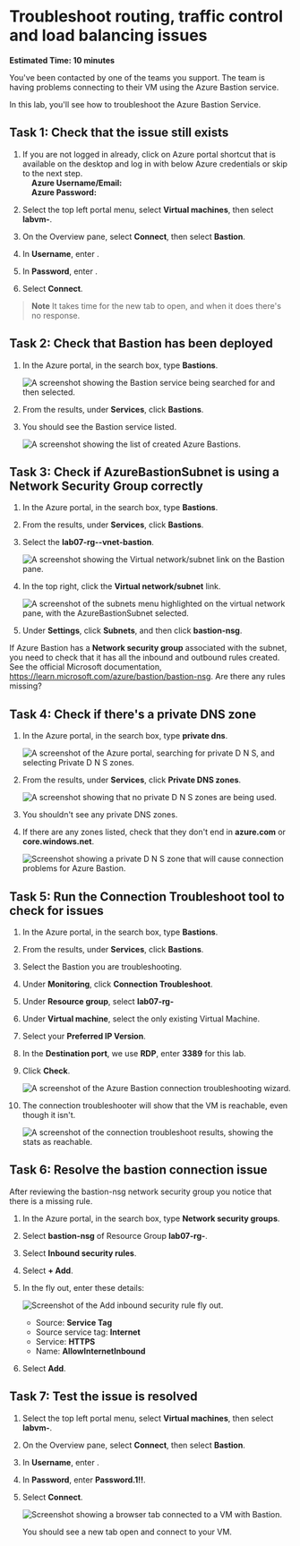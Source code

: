 # Troubleshoot routing, traffic control and load balancing issues

**Estimated Time: 10 minutes**

You've been contacted by one of the teams you support. The team is having problems connecting to their VM using the Azure Bastion service.

In this lab, you'll see how to troubleshoot the Azure Bastion Service.

## Task 1: Check that the issue still exists

1. If you are not logged in already, click on Azure portal shortcut that is available on the desktop and log in with below Azure credentials or skip to the next step.\
    **Azure Username/Email:** <inject key="AzureAdUserEmail"></inject> \
    **Azure Password:** <inject key="AzureAdUserPassword"></inject>
    
1. Select the top left portal menu, select **Virtual machines**, then select **labvm-<inject key="DeploymentID" enableCopy="false"/>**.

1. On the Overview pane, select **Connect**, then select **Bastion**.

1. In **Username**, enter **<inject key="VM Admin Username" enableCopy="true"/>**.

1. In **Password**, enter **<inject key="VM Admin Password" enableCopy="true"/>**.

1. Select **Connect**.

>**Note** It takes time for the new tab to open, and when it does there's no response.

## Task 2: Check that Bastion has been deployed

1. In the Azure portal, in the search box, type **Bastions**.

   ![A screenshot showing the Bastion service being searched for and then selected.](../media/mod7-2.png)

1. From the results, under **Services**, click **Bastions**.

1. You should see the Bastion service listed.

   ![A screenshot showing the list of created Azure Bastions.](../media/mod7-1.png)

## Task 3: Check if AzureBastionSubnet is using a Network Security Group correctly

1. In the Azure portal, in the search box, type **Bastions**.

1. From the results, under **Services**, click **Bastions**.

1. Select the **lab07-rg-<inject key="DeploymentID" enableCopy="false"/>-vnet-bastion**.

   ![A screenshot showing the Virtual network/subnet link on the Bastion pane.](../media/mod7-3.png)

1. In the top right, click the **Virtual network/subnet** link.

   ![A screenshot of the subnets menu highlighted on the virtual network pane, with the AzureBastionSubnet selected.](../media/mod7-4.png)

1. Under **Settings**, click **Subnets**, and then click **bastion-nsg**.

If Azure Bastion has a **Network security group** associated with the subnet, you need to check that it has all the inbound and outbound rules created. See the official Microsoft documentation, https://learn.microsoft.com/azure/bastion/bastion-nsg. Are there any rules missing?

## Task 4: Check if there's a private DNS zone

1. In the Azure portal, in the search box, type **private dns**.

   ![A screenshot of the Azure portal, searching for private D N S, and selecting Private D N S zones.](../media/mod7-5.png)

1. From the results, under **Services**, click **Private DNS zones**.

   ![A screenshot showing that no private D N S zones are being used.](../media/mod7-no-private-zones.png)

1. You shouldn't see any private DNS zones.

1. If there are any zones listed, check that they don't end in **azure.com** or **core.windows.net**.

   ![Screenshot showing a private D N S zone that will cause connection problems for Azure Bastion.](../media/mod7-7.png)

## Task 5: Run the Connection Troubleshoot tool to check for issues

1. In the Azure portal, in the search box, type **Bastions**.

1. From the results, under **Services**, click **Bastions**.

1. Select the Bastion you are troubleshooting.

1. Under **Monitoring**, click **Connection Troubleshoot**.

1. Under **Resource group**, select **lab07-rg-<inject key="DeploymentID" enableCopy="false"/>**

1. Under **Virtual machine**, select the only existing Virtual Machine.

1. Select your **Preferred IP Version**.

1. In the **Destination port**, we use **RDP**, enter **3389** for this lab.

1. Click **Check**.

    ![A screenshot of the Azure Bastion connection troubleshooting wizard.](../media/mod7-8.png)

1. The connection troubleshooter will show that the VM is reachable, even though it isn't.

    ![A screenshot of the connection troubleshoot results, showing the stats as reachable.](../media/mod7-9.png)


## Task 6: Resolve the bastion connection issue

After reviewing the bastion-nsg network security group you notice that there is a missing rule.

1. In the Azure portal, in the search box, type **Network security groups**.
1. Select **bastion-nsg** of Resource Group **lab07-rg-<inject key="DeploymentID" enableCopy="false"/>**.
1. Select **Inbound security rules**.
1. Select **+ Add**.
1. In the fly out, enter these details:

    ![Screenshot of the Add inbound security rule fly out.](../media/mod7-10.png)

    - Source: **Service Tag**
    - Source service tag: **Internet**
    - Service: **HTTPS**
    - Name: **AllowInternetInbound**

1. Select **Add**.

## Task 7: Test the issue is resolved

1. Select the top left portal menu, select **Virtual machines**, then select **labvm-<inject key="DeploymentID" enableCopy="false">**.

1. On the Overview pane, select **Connect**, then select **Bastion**.

1. In **Username**, enter **<inject key="VM Admin Username" enableCopy="true"/>**.

1. In **Password**, enter **Password.1!!**.

1. Select **Connect**.

    ![Screenshot showing a browser tab connected to a VM with Bastion.](../media/mod7-last.png)

    You should see a new tab open and connect to your VM.
